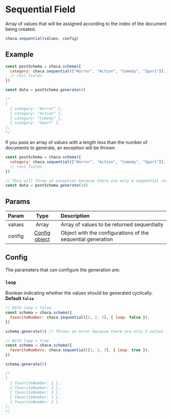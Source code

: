 # Sequential Field

Array of values that will be assigned according to the index of the document being created.

```js
chaca.sequential(values, config)
```

## Example

```js
const postSchema = chaca.schema({
  category: chaca.sequential(["Horror", "Action", "Comedy", "Sport"]),
  // rest fields
})

const data = postSchema.generate(4)

/*
[
  { category: "Horror" },
  { category: "Action" },
  { category: "Comedy" },
  { category: "Sport" },
];
*/
```

<Danger title="Be careful">
If you pass an array of values with a length less than the number of documents to generate, an exception will be thrown

```js
const postSchema = chaca.schema({
  category: chaca.sequential(["Horror", "Action", "Comedy", "Sport"]),
  // rest fields
})

// This will throw an exception because there are only 4 sequential values for 10 documents to generate.
const data = postSchema.generate(10)
```

</Danger>

## Params

| Param  |           Type           | Description                                                 |
| :----: | :----------------------: | :---------------------------------------------------------- |
| values |          Array           | Array of values to be returned sequentially                 |
| config | [Config object](#config) | Object with the configurations of the sequential generation |

## Config

The parameters that can configure the generation are:

### `loop`

Boolean indicating whether the values should be generated cyclically. **Default `false`**

```js
// With loop = false
const schema = chaca.schema({
  favoriteNumber: chaca.sequential([1, 2, 3], { loop: false }),
})

schema.generate(5) // Throws an error because there are only 3 values for 5 documents to create

// With lopp = true
const schema = chaca.schema({
  favoriteNumbers: chaca.sequential([1, 2, 3], { loop: true }),
})

schema.generate(5)

/*
[
  { favoriteNumber: 1 },
  { favoriteNumber: 2 },
  { favoriteNumber: 3 },
  { favoriteNumber: 1 },
  { favoriteNumber: 2 },
];
*/
```
